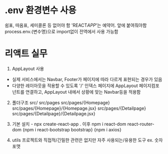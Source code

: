 # .env 환경변수 사용

쉼표, 따옴표, 세미콜론 등 없어야 함
'REACT*APP*'는 예약어. 앞에 붙여줘야함
process.env.{변수명}으로 import없이 전역에서 사용 가능함


# 리액트 실무
1. AppLayout 사용
- 실제 서비스에서는 Navbar, Footer가 페이지에 따라 다르게 표현되는 경우가 있음
- 다양한 레이아웃을 적용할 수 있도록 '/' 인덱스 페이지에 AppLayout 페이지컴포넌트를 연결하고,
AppLayout 내에서 상황에 맞는 Navbar등을 적용함

2. 폴더구조
src/
src/pages
src/pages/{Homepage}
src/pages/{Homepage}/{Homepage.jsx}
src/pages/{Detailpage}
src/pages/{Detailpage}/{Detailpage.jsx}

3. 기본 설치 - npx create-react-app . 이후
npm i react-dom react-router-dom
{npm i react-bootstrap bootstrap}
{npm i axios}

4. utils
프로젝트와 직접적/긴밀한 관련은 없지만 자주 사용되는/유용한 도구
ex. 숫자포맷